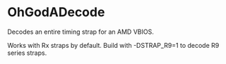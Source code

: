 # OhGodADecode
Decodes an entire timing strap for an AMD VBIOS.

Works with Rx straps by default. Build with -DSTRAP_R9=1 to decode R9 series straps.

